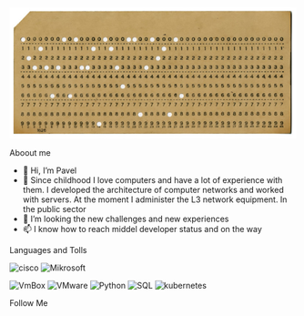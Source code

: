 [![Header](https://github.com/Tipn/Tipn/blob/main/assets/dot_card.jpg)](link)

Aboout me
- 👋 Hi, I’m Pavel
- 🌱 Since childhood I love computers and have a lot of experience with them. I developed the architecture of computer networks and worked with servers. At the moment I administer the L3 network equipment. In the public sector
- 💞️ I’m looking the new challenges and new experiences  
- 📫 I know how to reach middel developer status and on the way  

Languages and Tolls

![cisco](https://img.shields.io/badge/-Cisco-C0A168??style=plastic&logo=cisco&logoColor=221B08)
![Mikrosoft](https://img.shields.io/badge/-Microsoft-C0A168??style=plastic&logo=Microsoft&logoColor=221B08)

![VmBox](https://img.shields.io/badge/-VirtualBox-C0A168??style=plastic&logo=VirtualBox&logoColor=221B08)
![VMware](https://img.shields.io/badge/-VMware-C0A168??style=plastic&logo=VMware&logoColor=221B08)
![Python](https://img.shields.io/badge/-Python-C0A168??style=plastic&logo=Python&logoColor=221B08)
![SQL](https://img.shields.io/badge/-SQL-C0A168??style=plastic&logo=mysql&logoColor=221B08)
![kubernetes](https://img.shields.io/badge/-kubernetes-C0A168??style=plastic&logo=Kubernetes&logoColor=221B08)



Follow Me 
